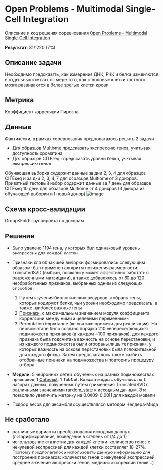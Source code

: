 # Open Problems - Multimodal Single-Cell Integration
Описание и код решения соревнования [Open Problems - Multimodal Single-Cell Integration](https://www.kaggle.com/competitions/open-problems-multimodal)

**Результат**: 81/1220 (7%)

## Описание задачи
Необходимо предсказать, как измерения ДНК, РНК и белка изменяются в отдельных клетках по мере того, как стволовые клетки костного мозга развиваются в более зрелые клетки крови.

## Метрика
Коэффициент корреляции Пирсона
## Данные
Фактически, в рамках соревнования предполагалось решить 2 задачи
*  Для образцов Multiome предсказать экспрессию генов, учитывая доступность хроматина
*  Для образцов CITEseq : предсказать уровни белка, учитывая экспрессию генов 

Обучающая выборка содержит данные за дни 2, 3, 4 для образцов CITEseq и за дни 2, 3, 4, 7 для образцов Multiome от 3 доноров. Приватный тестовый набор содержит данные за 7 день для образцов CITEseq 10 день для образцов Multiome от 4 доноров (3 донора из обучающей выборки и 1 новый донор)
![image](https://www.googleapis.com/download/storage/v1/b/kaggle-user-content/o/inbox%2F4308072%2F23e8c1f6faea1453998544cdc116a20e%2FNeurIPS%202022%20-%20Frame%204.jpg?generation=1660755395301873&alt=media)
## Схема кросс-валидации
GroupKFold: группировка по донорам
## Решение
* Было удалено 1194 гена, у которых был одинаковый уровень экспрессии для каждой клетки
* Признаки для обчающей выборки формировались следующим образом: был применен алгоритм понижения размерности TruncatedSVD (выбран, поскольку может эффективно работать с разреженными матрицами), а также добавлялось от 60 до 120 необработанных признаков, выбранных одним из следующих способов:

   1. Путем изучения биологических ресурсов отобраны гены, которые кодируют белки, чьи уровни необходимо предсказать, а также наиболее важные гены
   2. [Признаки](https://github.com/sfnga/Open-Problems-Multimodal-Single-Cell-Integration/blob/main/select-most-correlated.ipynb), с максимальным значением модуля коэффициента корреляции между ними и целевыми переменными
   3. Permutation importance (не хватило времени для реализации). На первом этапе было создано порядка 210 непересекающихся подмножеств признаков (в каждом ~100 признаков), для каждого признака была подсчитана важность на основе перестановки, и из каждого подмножества были отобраны лишь те признаки, у которых важность на основе перестановки была положительной для каждого фолда. Затем предполагалось также разбить отобранные признаки на подмножества и повторить процедуру отбора
* **Модели**: 5 нейронных сетей, обученных на разных подмножествах признаков, 1 [Catboost](https://github.com/sfnga/Open-Problems-Multimodal-Single-Cell-Integration/blob/main/cite_catboost.ipynb), 1 TabNet.
Каждая модель обучалась на 5 наборах данных, полученных путем применения TruncatedSVD с различными значениями random_state к исходным данным. Это позволило увеличить метрику на 0.0009-0.0011 для каждой модели
*  Подбор весов для ансамбля осуществлялся методом Нелдера-Мида

## Не сработало
*  различные варианты преобразования исходных данных (логарифмирование, возведение в степень от 1/4 до 1)
*  использование статистик для каждой клетки (количество генов с ненулевой экспрессией для каждой клетки составляет 18-27%. Поэтому предполагалось использовать данную информацию для построения признаков: количество генов с ненулевой экспрессией, среднее значение экспрессии генов, медиана экспрессии генов...)

